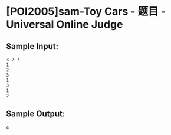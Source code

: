 # [POI2005]sam-Toy Cars - 题目 - Universal Online Judge


## Sample Input: 
```
3 2 7
1
2
3
1
3
1
2

```

## Sample Output: 
```
4

```
